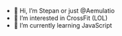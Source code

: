 - 👋 Hi, I’m Stepan or just @Aemulatio
- 👀 I’m interested in CrossFit (LOL)
- 🌱 I’m currently learning JavaScript
<!-- - 💞️ I’m looking to collaborate on ...
- 📫 How to reach me ...
-->
<!---
Aemulatio/Aemulatio is a ✨ special ✨ repository because its `README.md` (this file) appears on your GitHub profile.
You can click the Preview link to take a look at your changes.
--->
